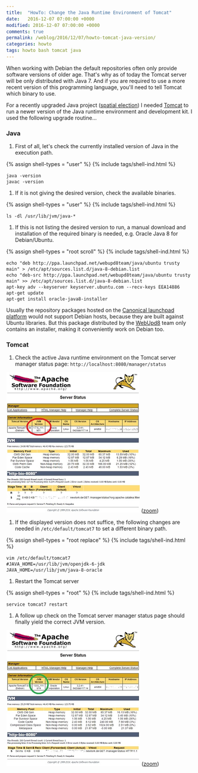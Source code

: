 ```yaml
---
title:  "HowTo: Change the Java Runtime Environment of Tomcat"
date:   2016-12-07 07:00:00 +0000
modified: 2016-12-07 07:00:00 +0000 
comments: true
permalink: /weblog/2016/12/07/howto-tomcat-java-version/
categories: howto
tags: howto bash tomcat java
---
```


When working with Debian the default repositories often only provide software versions of older age. That's why as of today the Tomcat server will be only distributed with Java 7. And if you are required to use a more recent version of this programming language, you'll need to tell Tomcat which binary to use.

<!--more-->

For a recently upgraded Java project ([spatial election][spatial.election]) I needed [Tomcat][tomcat] to run a newer version of the Java runtime environment and development kit. I used the following upgrade routine...

### Java

1. First of all, let's check the currently installed version of Java in the execution path.

{% assign shell-types = "user" %}
{% include tags/shell-ind.html %}
```
java -version
javac -version
```

1. If it is not giving the desired version, check the available binaries.

{% assign shell-types = "user" %}
{% include tags/shell-ind.html %}
```
ls -dl /usr/lib/jvm/java-*
```

1. If this is not listing the desired version to run, a manual download and installation of the required binary is needed, e.g. Oracle Java 8 for Debian/Ubuntu.


{% assign shell-types = "root scroll" %}
{% include tags/shell-ind.html %}
```
echo "deb http://ppa.launchpad.net/webupd8team/java/ubuntu trusty main" > /etc/apt/sources.list.d/java-8-debian.list
echo "deb-src http://ppa.launchpad.net/webupd8team/java/ubuntu trusty main" >> /etc/apt/sources.list.d/java-8-debian.list
apt-key adv --keyserver keyserver.ubuntu.com --recv-keys EEA14886
apt-get update
apt-get install oracle-java8-installer
```

Usually the repository packages hosted on the [Canonical launchpad platform][launchpad] would not support Debian hosts, because they are built against Ubuntu libraries. But this package distributed by the [WebUpd8][webupd8] team only contains an installer, making it conveniently work on Debian too.


### Tomcat

1. Check the active Java runtime environment on the Tomcat server manager status page: `http://localhost:8080/manager/status`

![before][img-tom-old]
([zoom][img-tom-old-big])

1. If the displayed version does not suffice, the following changes are needed in `/etc/default/tomcat7` to set a different binary path.

{% assign shell-types = "root replace" %}
{% include tags/shell-ind.html %}
```
vim /etc/default/tomcat7
#JAVA_HOME=/usr/lib/jvm/openjdk-6-jdk
JAVA_HOME=/usr/lib/jvm/java-8-oracle
```

1. Restart the Tomcat server

{% assign shell-types = "root" %}
{% include tags/shell-ind.html %}
```
service tomcat7 restart
```

1. A follow up check on the Tomcat server manager status page should finally yield the correct JVM version.

![after][img-tom-new]
([zoom][img-tom-new-big])



 
[launchpad]: https://launchpad.net/
[webupd8]: http://www.webupd8.org/
[spatial.election]: https://github.com/a-d/spatial.election/
[tomcat]: https://packages.debian.org/jessie/tomcat7
[img-tom-new]: /content-images/tomcat_jvm_new_small.jpg
[img-tom-new-big]: /content-images/tomcat_jvm_new.jpg
[img-tom-old]: /content-images/tomcat_jvm_old_small.jpg
[img-tom-old-big]: /content-images/tomcat_jvm_old.jpg